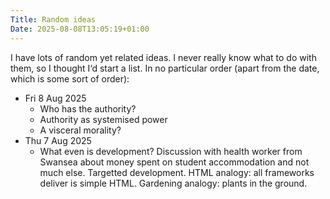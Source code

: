 ```yaml
---
Title: Random ideas
Date: 2025-08-08T13:05:19+01:00
---
```

I have lots of random yet related ideas. I never really know what to do with them, so I thought I‘d start a list. In no particular order (apart from the date, which is some sort of order):

- Fri 8 Aug 2025
	- Who has the authority?
	- Authority as systemised power
	- A visceral morality?
- Thu 7 Aug 2025
	- What even is development? Discussion with health worker from Swansea about money spent on student accommodation and not much else. Targetted development. HTML analogy: all frameworks deliver is simple HTML. Gardening analogy: plants in the ground.